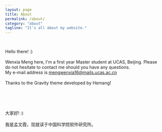 ```yaml
---
layout: page
title: About
permalink: /about/
category: "about"
tagline: "It's all about my website."
---
```



<div class="intro"><br>
  <p>
 Hello there! :) <BR><br>
 Wenxia Meng here, I'm a first year Master student at UCAS, Beijing. Please do not hesitate to contact me should you have any questions. 
 <br>My e-mail address is <a href="mailto:mengwenxia16@mails.ucas.ac.cn">mengwenxia16@mails.ucas.ac.cn</a>
 <br>
 <br>Thanks to the Gravity theme developed by Hemang! <br>
 </p>
</div>
<br><br>
<div class="intro"><br>

  <p>
 大家好! :) <BR><br>
 我是孟文霞，现就读于中国科学院软件研究所。<br>
 </p>
</div>